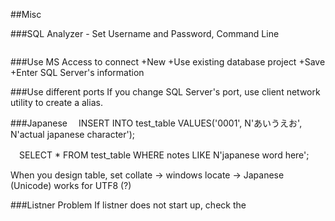 
##Misc

###SQL Analyzer - Set Username and Password, Command Line
```sql server
 ```
###Use MS Access to connect
+New
+Use existing database project
+Save
+Enter SQL Server's information


###Use different ports
If you change SQL Server's port, use client network utility to create a alias.


###Japanese
&#12288;INSERT INTO test_table VALUES('0001', N'&#12354;&#12356;&#12358;&#12360;&#12362;', N'actual japanese character');

&#12288;SELECT * FROM test_table WHERE notes LIKE N'japanese word here';

When you design table, set collate -> windows locate -> Japanese (Unicode) works for UTF8 (?)

###Listner Problem
If listner does not start up, check the 
```sql server
 ```






